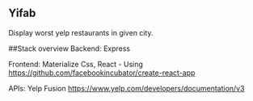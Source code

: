 ## Yifab

Display worst yelp restaurants in given city.

##Stack overview
Backend: Express

Frontend: Materialize Css, React - Using https://github.com/facebookincubator/create-react-app

APIs: Yelp Fusion https://www.yelp.com/developers/documentation/v3
